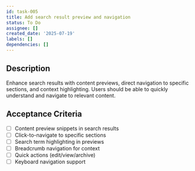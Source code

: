 ```yaml
---
id: task-005
title: Add search result preview and navigation
status: To Do
assignee: []
created_date: '2025-07-19'
labels: []
dependencies: []
---
```


## Description

Enhance search results with content previews, direct navigation to specific sections, and context highlighting. Users should be able to quickly understand and navigate to relevant content.

## Acceptance Criteria

- [ ] Content preview snippets in search results
- [ ] Click-to-navigate to specific sections
- [ ] Search term highlighting in previews
- [ ] Breadcrumb navigation for context
- [ ] Quick actions (edit/view/archive)
- [ ] Keyboard navigation support
